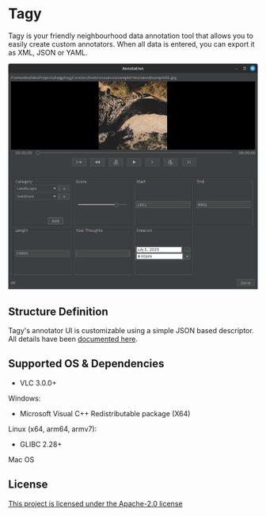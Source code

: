 # Tagy

Tagy is your friendly neighbourhood data annotation tool that allows you to easily create custom annotators.
When all data is entered, you can export it as XML, JSON or YAML.

![Output](https://raw.githubusercontent.com/SG-O/tagy/master/doc/example01.png "Output")

## Structure Definition

Tagy's annotator UI is customizable using a simple JSON based descriptor. 
All details have been [documented here](https://github.com/SG-O/tagy/blob/master/doc/StructureDefinition.md).

## Supported OS & Dependencies

- VLC 3.0.0+

Windows:

- Microsoft Visual C++ Redistributable package (X64)

Linux (x64, arm64, armv7):

-  GLIBC 2.28+

Mac OS

## License

[This project is licensed under the Apache-2.0 license](https://github.com/SG-O/tagy/blob/master/LICENSE)

